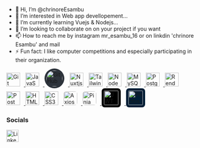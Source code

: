 - 👋 Hi, I’m @chrinoreEsambu
- 👀 I’m interested in Web app devellopement...
- 🌱 I’m currently learning Vuejs & Nodejs...
- 💞️ I’m looking to collaborate on on your project if you want
- 📫 How to reach me by instagram mr_esambu_16 or on linkdin 'chrinore Esambu' and mail
- ⚡ Fun fact: I like computer competitions and especially participating in their organization.

<p align="left">
  <!-- Version optimisée avec liens vérifiés -->
  <a href="https://git-scm.com/" target="_blank" rel="noreferrer">
    <img src="https://cdn.jsdelivr.net/gh/devicons/devicon/icons/git/git-original.svg" alt="Git" title="Git" width="36" height="36" style="margin-right: 10px;" />
  </a>
  <a href="https://developer.mozilla.org/en-US/docs/Web/JavaScript" target="_blank" rel="noreferrer">
    <img src="https://cdn.jsdelivr.net/gh/devicons/devicon/icons/javascript/javascript-original.svg" alt="JavaScript" title="JavaScript" width="36" height="36" style="margin-right: 10px;" />
  </a>
  <a href="https://github.com/" target="_blank" rel="noreferrer">
  <img src="https://img.icons8.com/fluency/48/000000/github.png" alt="GitHub" title="GitHub" width="42" height="42" style="background-color: #2D333B; border-radius: 50%; padding: 5px; margin-right: 10px;"/>
</a>
  <a href="https://nuxtjs.org/" target="_blank" rel="noreferrer">
    <img src="https://cdn.jsdelivr.net/gh/devicons/devicon/icons/nuxtjs/nuxtjs-original.svg" alt="Nuxtjs" title="Nuxtjs" width="36" height="36" style="margin-right: 10px;" />
  </a>
  <a href="https://tailwindcss.com/" target="_blank" rel="noreferrer">
    <img src="https://raw.githubusercontent.com/danielcranney/readme-generator/main/public/icons/skills/tailwindcss-colored.svg" alt="TailwindCSS" title="TailwindCSS" width="36" height="36" style="margin-right: 10px;" />
  </a>
  <a href="https://nodejs.org/en/" target="_blank" rel="noreferrer">
    <img src="https://raw.githubusercontent.com/danielcranney/readme-generator/main/public/icons/skills/nodejs-colored.svg" alt="NodeJS" title="NodeJS" width="36" height="36" style="margin-right: 10px;" />
  </a>
  <a href="https://www.mysql.com/" target="_blank" rel="noreferrer">
    <img src="https://cdn.jsdelivr.net/gh/devicons/devicon/icons/mysql/mysql-original.svg" alt="MySQL" title="MySQL" width="36" height="36" style="margin-right: 10px;" />
  </a>
  <a href="https://www.postgresql.org/" target="_blank" rel="noreferrer">
    <img src="https://cdn.jsdelivr.net/gh/devicons/devicon/icons/postgresql/postgresql-original.svg" alt="PostgreSQL" title="PostgreSQL" width="36" height="36" style="margin-right: 10px;" />
  </a>
  <a href="https://render.com/" target="_blank" rel="noreferrer">
    <img src="https://raw.githubusercontent.com/danielcranney/readme-generator/main/public/icons/skills/render-colored.svg" alt="Render" title="Render" width="36" height="36" style="margin-right: 10px;" />
  </a>
  <a href="https://www.postman.com/" target="_blank" rel="noreferrer">
    <img src="https://www.vectorlogo.zone/logos/getpostman/getpostman-icon.svg" alt="Postman" title="Postman" width="36" height="36" style="margin-right: 10px;" />
  </a>
  <a href="https://developer.mozilla.org/en-US/docs/Web/HTML" target="_blank" rel="noreferrer">
    <img src="https://cdn.jsdelivr.net/gh/devicons/devicon/icons/html5/html5-original.svg" alt="HTML5" title="HTML5" width="36" height="36" style="margin-right: 10px;" />
  </a>
  <a href="https://developer.mozilla.org/en-US/docs/Web/CSS" target="_blank" rel="noreferrer">
    <img src="https://cdn.jsdelivr.net/gh/devicons/devicon/icons/css3/css3-original.svg" alt="CSS3" title="CSS3" width="36" height="36" style="margin-right: 10px;" />
  </a>
  <a href="https://axios-http.com/" target="_blank" rel="noreferrer">
    <img src="https://avatars.githubusercontent.com/u/32372333?s=200&v=4" alt="Axios" title="Axios" width="36" height="36" style="margin-right: 10px; border-radius: 6px;" />
  </a>
  <a href="https://pinia.vuejs.org/" target="_blank" rel="noreferrer">
    <img src="https://pinia.vuejs.org/logo.svg" alt="Pinia" title="Pinia" width="36" height="36" style="margin-right: 10px; border-radius: 6px;" />
  </a>
 
  <a href="https://jwt.io/" target="_blank" rel="noreferrer">
  <img src="https://jwt.io/img/pic_logo.svg" 
       alt="JWT" 
       title="JSON Web Tokens" 
       width="38" 
       height="38" 
       style="background-color: #000000; border-radius: 8px; padding: 6px; margin-right: 10px;" />
</a>

<a href="https://www.adobe.com/products/photoshop.html" target="_blank" rel="noreferrer">
  <img src="https://upload.wikimedia.org/wikipedia/commons/a/af/Adobe_Photoshop_CC_icon.svg" 
       alt="Photoshop" 
       title="Adobe Photoshop" 
       width="38" 
       height="38"
       style="background: #001e36; border-radius: 8px; padding: 6px; margin-right: 10px;">
</a>
</p>

### Socials

<p align="left"> <a href="https://www.linkedin.com/in/chrinore-esambu-589725253" target="_blank" rel="noreferrer"> <picture> <source media="(prefers-color-scheme: dark)" srcset="https://raw.githubusercontent.com/danielcranney/readme-generator/main/public/icons/socials/linkedin-dark.svg" /> <source media="(prefers-color-scheme: light)" srcset="https://raw.githubusercontent.com/danielcranney/readme-generator/main/public/icons/socials/linkedin.svg" /> <img src="https://raw.githubusercontent.com/danielcranney/readme-generator/main/public/icons/socials/linkedin.svg" width="32" height="32" alt="LinkedIn" title="LinkedIn" /> </picture> </a></p>


<!---
chrinoreEsambu/chrinoreEsambu is a ✨ special ✨ repository because its `README.md` (this file) appears on your GitHub profile.
You can click the Preview link to take a look at your changes.
--->

